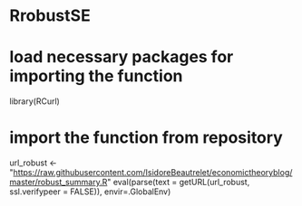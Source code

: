 # RrobustSE
# load necessary packages for importing the function
library(RCurl)

# import the function from repository
url_robust <- "https://raw.githubusercontent.com/IsidoreBeautrelet/economictheoryblog/master/robust_summary.R"
eval(parse(text = getURL(url_robust, ssl.verifypeer = FALSE)),
     envir=.GlobalEnv)
